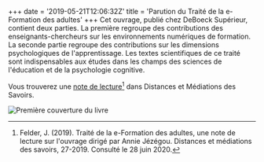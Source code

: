 +++
date = '2019-05-21T12:06:32Z'
title = 'Parution du Traité de la e-Formation des adultes'
+++
Cet ouvrage, publié chez DeBoeck Supérieur, contient deux parties. La première regroupe des contributions des enseignants-chercheurs sur les environnements numériques de formation. La seconde partie regroupe des contributions sur les dimensions psychologiques de l'apprentissage. Les textes scientifiques de ce traité sont indispensables aux études dans les champs des sciences de l'éducation et de la psychologie cognitive.

Vous trouverez une [note de lecture](https://journals.openedition.org/dms/4122)[^1] dans Distances et Médiations des Savoirs.

![Première couverture du livre](/images/traite_e-for.png)

[^1]: Felder, J. (2019). Traité de la e-Formation des adultes, une note de lecture sur l'ouvrage dirigé par Annie Jézégou. Distances et médiations des savoirs, 27-2019. Consulté le 28 juin 2020.
